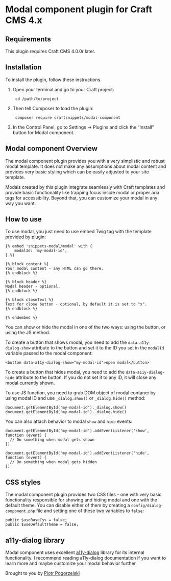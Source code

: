 # Modal component plugin for Craft CMS 4.x

## Requirements

This plugin requires Craft CMS 4.0.0r later.

## Installation

To install the plugin, follow these instructions.

1. Open your terminal and go to your Craft project:

        cd /path/to/project

2. Then tell Composer to load the plugin:

        composer require craftsnippets/modal-component

3. In the Control Panel, go to Settings → Plugins and click the “Install” button for Modal component.

## Modal component Overview

The modal component plugin provides you with a very simplistic and robust modal template. It does not make any assumptions about modal content and provides very basic styling which can be easily adjusted to your site template.

Modals created by this plugin integrate seamlessly with Craft templates and provide basic functionality like trapping focus inside modal or proper aria tags for accessibility. Beyond that, you can customize your modal in any way you want.

## How to use

To use modal, you just need to use embed Twig tag with the template provided by plugin:

```
{% embed 'snippets-modal/modal' with {
    modalId: 'my-modal-id',
} %}

{% block content %}
Your modal content - any HTML can go there.
{% endblock %}

{% block header %}
Modal header - optional.
{% endblock %}

{% block closeText %}
Text for close button - optional, by default it is set to "x".
{% endblock %}

{% endembed %}
```

You can show or hide the modal in one of the two ways: using the button, or using the JS method. 

To create a button that shows modal, you need to add the `data-a11y-dialog-show` attribute to the button and set it to the ID you set in the `modalId` variable passed to the modal component:

```
<button data-a11y-dialog-show="my-modal-id">open modal</button>
```

To create a button that hides modal, you need to add the `data-a11y-dialog-hide` attribute to the button. If you do not set it to any ID, it will close any modal currently shown.

To use JS function, you need to grab DOM object of modal contaner by using modal ID and use `_dialog.show()` or `_dialog.hide()` method:

```
document.getElementById('my-modal-id')._dialog.show()
document.getElementById('my-modal-id')._dialog.hide()
```

You can also attach behavior to modal `show` and `hide` events:

```
document.getElementById('my-modal-id').addEventListener('show', function (event) {
  // Do something when modal gets shown
})

document.getElementById('my-modal-id').addEventListener('hide', function (event) {
  // Do something when modal gets hidden
})
```

## CSS styles

The modal component plugin provides two CSS files - one with very basic functionality responsible for showing and hiding modal and one with the default theme. You can disable either of them by creating a `config/dialog-component.php` file and setting one of these two variables to `false`:

```
public $useBaseCss = false;
public $useDefaultTheme = false;
```

## a11y-dialog library

Modal component uses excellent [a11y-dialog](https://a11y-dialog.netlify.app/) library for its internal functionality. I recommend reading a11y-dialog documentation if you want to learn more and maybe customize your modal behavior further.

Brought to you by [Piotr Pogorzelski](http://craftsnippets.com/)
